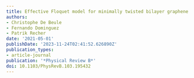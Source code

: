 ```yaml
---
title: Effective Floquet model for minimally twisted bilayer graphene
authors:
- Christophe De Beule
- Fernando Dominguez
- Patrik Recher
date: '2021-05-01'
publishDate: '2023-11-24T02:41:52.626890Z'
publication_types:
- article-journal
publication: '*Physical Review B*'
doi: 10.1103/PhysRevB.103.195432
---
```


